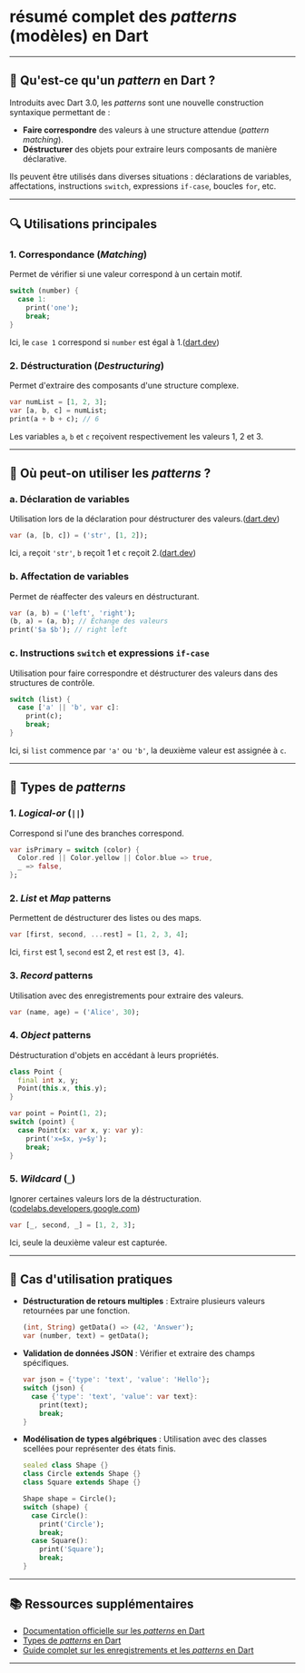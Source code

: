 # **résumé complet des *patterns* (modèles) en Dart**

---

## 🧩 Qu'est-ce qu'un *pattern* en Dart ?

Introduits avec Dart 3.0, les *patterns* sont une nouvelle construction syntaxique permettant de :

* **Faire correspondre** des valeurs à une structure attendue (*pattern matching*).
* **Déstructurer** des objets pour extraire leurs composants de manière déclarative.

Ils peuvent être utilisés dans diverses situations : déclarations de variables, affectations, instructions `switch`, expressions `if-case`, boucles `for`, etc.

---

## 🔍 Utilisations principales

### 1. Correspondance (*Matching*)

Permet de vérifier si une valeur correspond à un certain motif.

```dart
switch (number) {
  case 1:
    print('one');
    break;
}
```

Ici, le `case 1` correspond si `number` est égal à 1.([dart.dev][1])

### 2. Déstructuration (*Destructuring*)

Permet d'extraire des composants d'une structure complexe.

```dart
var numList = [1, 2, 3];
var [a, b, c] = numList;
print(a + b + c); // 6
```

Les variables `a`, `b` et `c` reçoivent respectivement les valeurs 1, 2 et 3.

---

## 📌 Où peut-on utiliser les *patterns* ?

### a. Déclaration de variables

Utilisation lors de la déclaration pour déstructurer des valeurs.([dart.dev][1])

```dart
var (a, [b, c]) = ('str', [1, 2]);
```

Ici, `a` reçoit `'str'`, `b` reçoit 1 et `c` reçoit 2.([dart.dev][1])

### b. Affectation de variables

Permet de réaffecter des valeurs en déstructurant.

```dart
var (a, b) = ('left', 'right');
(b, a) = (a, b); // Échange des valeurs
print('$a $b'); // right left
```

### c. Instructions `switch` et expressions `if-case`

Utilisation pour faire correspondre et déstructurer des valeurs dans des structures de contrôle.

```dart
switch (list) {
  case ['a' || 'b', var c]:
    print(c);
    break;
}
```

Ici, si `list` commence par `'a'` ou `'b'`, la deuxième valeur est assignée à `c`.

---

## 🧱 Types de *patterns*

### 1. *Logical-or* (`||`)

Correspond si l'une des branches correspond.

```dart
var isPrimary = switch (color) {
  Color.red || Color.yellow || Color.blue => true,
  _ => false,
};
```

### 2. *List* et *Map* patterns

Permettent de déstructurer des listes ou des maps.

```dart
var [first, second, ...rest] = [1, 2, 3, 4];
```

Ici, `first` est 1, `second` est 2, et `rest` est `[3, 4]`.

### 3. *Record* patterns

Utilisation avec des enregistrements pour extraire des valeurs.

```dart
var (name, age) = ('Alice', 30);
```

### 4. *Object* patterns

Déstructuration d'objets en accédant à leurs propriétés.

```dart
class Point {
  final int x, y;
  Point(this.x, this.y);
}

var point = Point(1, 2);
switch (point) {
  case Point(x: var x, y: var y):
    print('x=$x, y=$y');
    break;
}
```

### 5. *Wildcard* (`_`)

Ignorer certaines valeurs lors de la déstructuration.([codelabs.developers.google.com][2])

```dart
var [_, second, _] = [1, 2, 3];
```

Ici, seule la deuxième valeur est capturée.

---

## 🧠 Cas d'utilisation pratiques

* **Déstructuration de retours multiples** : Extraire plusieurs valeurs retournées par une fonction.

  ```dart
  (int, String) getData() => (42, 'Answer');
  var (number, text) = getData();
  ```

* **Validation de données JSON** : Vérifier et extraire des champs spécifiques.

  ```dart
  var json = {'type': 'text', 'value': 'Hello'};
  switch (json) {
    case {'type': 'text', 'value': var text}:
      print(text);
      break;
  }
  ```

* **Modélisation de types algébriques** : Utilisation avec des classes scellées pour représenter des états finis.

  ```dart
  sealed class Shape {}
  class Circle extends Shape {}
  class Square extends Shape {}

  Shape shape = Circle();
  switch (shape) {
    case Circle():
      print('Circle');
      break;
    case Square():
      print('Square');
      break;
  }
  ```

---

## 📚 Ressources supplémentaires

* [Documentation officielle sur les *patterns* en Dart](https://dart.dev/language/patterns)
* [Types de *patterns* en Dart](https://dart.dev/language/pattern-types)
* [Guide complet sur les enregistrements et les *patterns* en Dart](https://www.sandromaglione.com/articles/records-and-patterns-dart-language)

---

[1]: https://dart.dev/language/patterns?utm_source=chatgpt.com "Patterns | Dart"
[2]: https://codelabs.developers.google.com/codelabs/dart-patterns-records?utm_source=chatgpt.com "Dive into Dart's patterns and records - Google Codelabs"
